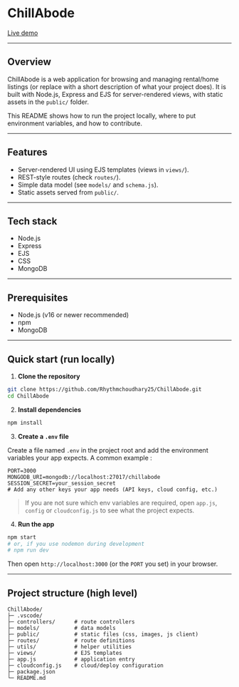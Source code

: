 # ChillAbode

 [Live demo](https://chill-abode.onrender.com)


---

## Overview

ChillAbode is a web application for browsing and managing rental/home listings (or replace with a short description of what your project does). It is built with Node.js, Express and EJS for server-rendered views, with static assets in the `public/` folder.

This README shows how to run the project locally, where to put environment variables, and how to contribute.

---

## Features

* Server-rendered UI using EJS templates (views in `views/`).
* REST-style routes (check `routes/`).
* Simple data model (see `models/` and `schema.js`).
* Static assets served from `public/`.

---

## Tech stack

* Node.js
* Express
* EJS
* CSS
* MongoDB 

---

## Prerequisites

* Node.js (v16 or newer recommended)
* npm 
* MongoDB 

---

## Quick start (run locally)

1. **Clone the repository**

```bash
git clone https://github.com/Rhythmchoudhary25/ChillAbode.git
cd ChillAbode
```

2. **Install dependencies**

```bash
npm install

```

3. **Create a `.env` file**

Create a file named `.env` in the project root and add the environment variables your app expects. A common example :

```env
PORT=3000
MONGODB_URI=mongodb://localhost:27017/chillabode
SESSION_SECRET=your_session_secret
# Add any other keys your app needs (API keys, cloud config, etc.)
```

> If you are not sure which env variables are required, open `app.js`, `config` or `cloudconfig.js` to see what the project expects.

4. **Run the app**

```bash
npm start
# or, if you use nodemon during development
# npm run dev
```

Then open `http://localhost:3000` (or the `PORT` you set) in your browser.

---


## Project structure (high level)

```
ChillAbode/
├─ .vscode/
├─ controllers/      # route controllers
├─ models/           # data models
├─ public/           # static files (css, images, js client)
├─ routes/           # route definitions
├─ utils/            # helper utilities
├─ views/            # EJS templates
├─ app.js            # application entry
├─ cloudconfig.js    # cloud/deploy configuration
├─ package.json
└─ README.md
```
